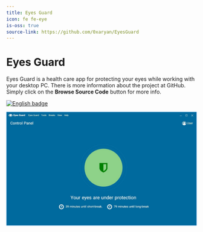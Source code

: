 ```yaml
---
title: Eyes Guard
icon: fe fe-eye
is-oss: true
source-link: https://github.com/0xaryan/EyesGuard
---
```

# Eyes Guard
Eyes Guard is a health care app for protecting your eyes while working with your desktop PC.
There is more information about the project at GitHub. Simply click on the **Browse Source Code** button for more info.

<a href='//www.microsoft.com/store/apps/9PHW0XFKZD7J?ocid=badge'><img width="250" src='https://assets.windowsphone.com/85864462-9c82-451e-9355-a3d5f874397a/English_get-it-from-MS_InvariantCulture_Default.png' alt='English badge'/></a>

![Eyes Guard App](/assets/images/projects/eyes-guard.JPG)
